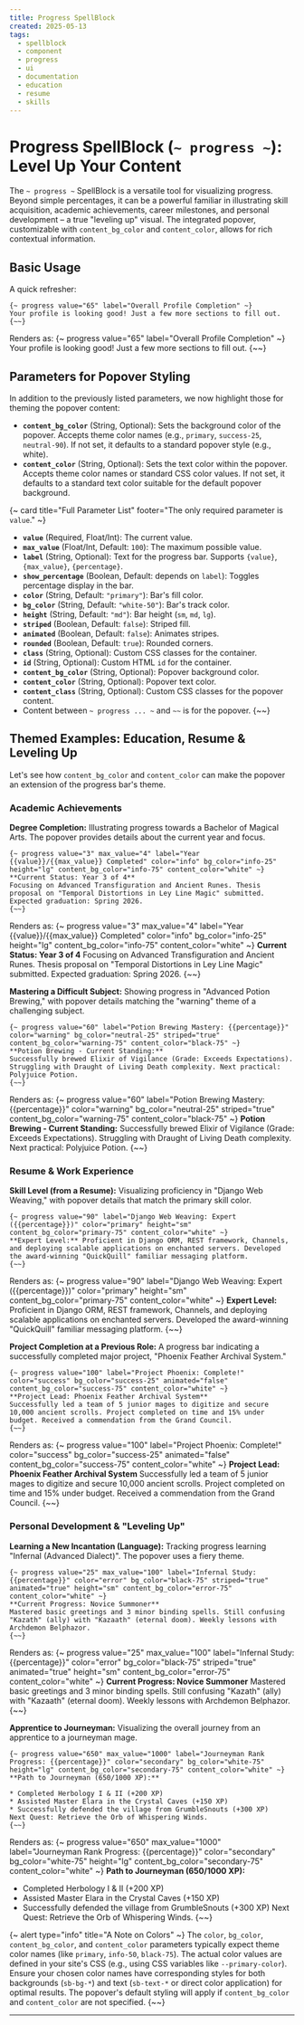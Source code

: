 ```yaml
---
title: Progress SpellBlock
created: 2025-05-13
tags:
  - spellblock
  - component
  - progress
  - ui
  - documentation
  - education
  - resume
  - skills
---
```


# Progress SpellBlock (`~ progress ~`): Level Up Your Content

The `~ progress ~` SpellBlock is a versatile tool for visualizing progress. Beyond simple percentages, it can be a powerful familiar in illustrating skill acquisition, academic achievements, career milestones, and personal development – a true "leveling up" visual. The integrated popover, customizable with `content_bg_color` and `content_color`, allows for rich contextual information.

## Basic Usage

A quick refresher:

```django
{~ progress value="65" label="Overall Profile Completion" ~}
Your profile is looking good! Just a few more sections to fill out.
{~~}
```

Renders as:
{~ progress value="65" label="Overall Profile Completion" ~}
Your profile is looking good! Just a few more sections to fill out.
{~~}

## Parameters for Popover Styling

In addition to the previously listed parameters, we now highlight those for theming the popover content:

* **`content_bg_color`** (String, Optional): Sets the background color of the popover. Accepts theme color names (e.g., `primary`, `success-25`, `neutral-90`). If not set, it defaults to a standard popover style (e.g., white).
* **`content_color`** (String, Optional): Sets the text color within the popover. Accepts theme color names or standard CSS color values. If not set, it defaults to a standard text color suitable for the default popover background.

{~ card title="Full Parameter List" footer="The only required parameter is `value`." ~}

* **`value`** (Required, Float/Int): The current value.
* **`max_value`** (Float/Int, Default: `100`): The maximum possible value.
* **`label`** (String, Optional): Text for the progress bar. Supports `{value}`, `{max_value}`, `{percentage}`.
* **`show_percentage`** (Boolean, Default: depends on `label`): Toggles percentage display in the bar.
* **`color`** (String, Default: `"primary"`): Bar's fill color.
* **`bg_color`** (String, Default: `"white-50"`): Bar's track color.
* **`height`** (String, Default: `"md"`): Bar height (`sm`, `md`, `lg`).
* **`striped`** (Boolean, Default: `false`): Striped fill.
* **`animated`** (Boolean, Default: `false`): Animates stripes.
* **`rounded`** (Boolean, Default: `true`): Rounded corners.
* **`class`** (String, Optional): Custom CSS classes for the container.
* **`id`** (String, Optional): Custom HTML `id` for the container.
* **`content_bg_color`** (String, Optional): Popover background color.
* **`content_color`** (String, Optional): Popover text color.
* **`content_class`** (String, Optional): Custom CSS classes for the popover content.
* Content between `~ progress ... ~` and `~~` is for the popover.
{~~}

## Themed Examples: Education, Resume & Leveling Up

Let's see how `content_bg_color` and `content_color` can make the popover an extension of the progress bar's theme.

### Academic Achievements

**Degree Completion:**
Illustrating progress towards a Bachelor of Magical Arts. The popover provides details about the current year and focus.

```django
{~ progress value="3" max_value="4" label="Year {{value}}/{{max_value}} Completed" color="info" bg_color="info-25" height="lg" content_bg_color="info-75" content_color="white" ~}
**Current Status: Year 3 of 4**
Focusing on Advanced Transfiguration and Ancient Runes. Thesis proposal on "Temporal Distortions in Ley Line Magic" submitted. Expected graduation: Spring 2026.
{~~}
```

Renders as:
{~ progress value="3" max_value="4" label="Year {{value}}/{{max_value}} Completed" color="info" bg_color="info-25" height="lg" content_bg_color="info-75" content_color="white" ~}
**Current Status: Year 3 of 4**
Focusing on Advanced Transfiguration and Ancient Runes. Thesis proposal on "Temporal Distortions in Ley Line Magic" submitted. Expected graduation: Spring 2026.
{~~}

**Mastering a Difficult Subject:**
Showing progress in "Advanced Potion Brewing," with popover details matching the "warning" theme of a challenging subject.

```django
{~ progress value="60" label="Potion Brewing Mastery: {{percentage}}" color="warning" bg_color="neutral-25" striped="true" content_bg_color="warning-75" content_color="black-75" ~}
**Potion Brewing - Current Standing:**
Successfully brewed Elixir of Vigilance (Grade: Exceeds Expectations). Struggling with Draught of Living Death complexity. Next practical: Polyjuice Potion.
{~~}
```

Renders as:
{~ progress value="60" label="Potion Brewing Mastery: {{percentage}}" color="warning" bg_color="neutral-25" striped="true" content_bg_color="warning-75" content_color="black-75" ~}
**Potion Brewing - Current Standing:**
Successfully brewed Elixir of Vigilance (Grade: Exceeds Expectations). Struggling with Draught of Living Death complexity. Next practical: Polyjuice Potion.
{~~}

### Resume & Work Experience

**Skill Level (from a Resume):**
Visualizing proficiency in "Django Web Weaving," with popover details that match the primary skill color.

```django
{~ progress value="90" label="Django Web Weaving: Expert ({{percentage}})" color="primary" height="sm" content_bg_color="primary-75" content_color="white" ~}
**Expert Level:** Proficient in Django ORM, REST framework, Channels, and deploying scalable applications on enchanted servers. Developed the award-winning "QuickQuill" familiar messaging platform.
{~~}
```

Renders as:
{~ progress value="90" label="Django Web Weaving: Expert ({{percentage}})" color="primary" height="sm" content_bg_color="primary-75" content_color="white" ~}
**Expert Level:** Proficient in Django ORM, REST framework, Channels, and deploying scalable applications on enchanted servers. Developed the award-winning "QuickQuill" familiar messaging platform.
{~~}

**Project Completion at a Previous Role:**
A progress bar indicating a successfully completed major project, "Phoenix Feather Archival System."

```django
{~ progress value="100" label="Project Phoenix: Complete!" color="success" bg_color="success-25" animated="false" content_bg_color="success-75" content_color="white" ~}
**Project Lead: Phoenix Feather Archival System**
Successfully led a team of 5 junior mages to digitize and secure 10,000 ancient scrolls. Project completed on time and 15% under budget. Received a commendation from the Grand Council.
{~~}
```

Renders as:
{~ progress value="100" label="Project Phoenix: Complete!" color="success" bg_color="success-25" animated="false" content_bg_color="success-75" content_color="white" ~}
**Project Lead: Phoenix Feather Archival System**
Successfully led a team of 5 junior mages to digitize and secure 10,000 ancient scrolls. Project completed on time and 15% under budget. Received a commendation from the Grand Council.
{~~}

### Personal Development & "Leveling Up"

**Learning a New Incantation (Language):**
Tracking progress learning "Infernal (Advanced Dialect)". The popover uses a fiery theme.

```django
{~ progress value="25" max_value="100" label="Infernal Study: {{percentage}}" color="error" bg_color="black-75" striped="true" animated="true" height="sm" content_bg_color="error-75" content_color="white" ~}
**Current Progress: Novice Summoner**
Mastered basic greetings and 3 minor binding spells. Still confusing "Kazath" (ally) with "Kazaath" (eternal doom). Weekly lessons with Archdemon Belphazor.
{~~}
```

Renders as:
{~ progress value="25" max_value="100" label="Infernal Study: {{percentage}}" color="error" bg_color="black-75" striped="true" animated="true" height="sm" content_bg_color="error-75" content_color="white" ~}
**Current Progress: Novice Summoner**
Mastered basic greetings and 3 minor binding spells. Still confusing "Kazath" (ally) with "Kazaath" (eternal doom). Weekly lessons with Archdemon Belphazor.
{~~}

**Apprentice to Journeyman:**
Visualizing the overall journey from an apprentice to a journeyman mage.

```django
{~ progress value="650" max_value="1000" label="Journeyman Rank Progress: {{percentage}}" color="secondary" bg_color="white-75" height="lg" content_bg_color="secondary-75" content_color="white" ~}
**Path to Journeyman (650/1000 XP):**

* Completed Herbology I & II (+200 XP)
* Assisted Master Elara in the Crystal Caves (+150 XP)
* Successfully defended the village from GrumbleSnouts (+300 XP)
Next Quest: Retrieve the Orb of Whispering Winds.
{~~}
```

Renders as:
{~ progress value="650" max_value="1000" label="Journeyman Rank Progress: {{percentage}}" color="secondary" bg_color="white-75" height="lg" content_bg_color="secondary-75" content_color="white" ~}
**Path to Journeyman (650/1000 XP):**

* Completed Herbology I & II (+200 XP)
* Assisted Master Elara in the Crystal Caves (+150 XP)
* Successfully defended the village from GrumbleSnouts (+300 XP)
Next Quest: Retrieve the Orb of Whispering Winds.
{~~}

{~ alert type="info" title="A Note on Colors" ~}
The `color`, `bg_color`, `content_bg_color`, and `content_color` parameters typically expect theme color names (like `primary`, `info-50`, `black-75`). The actual color values are defined in your site's CSS (e.g., using CSS variables like `--primary-color`). Ensure your chosen color names have corresponding styles for both backgrounds (`sb-bg-*`) and text (`sb-text-*` or direct color application) for optimal results.
The popover's default styling will apply if `content_bg_color` and `content_color` are not specified.
{~~}

---
